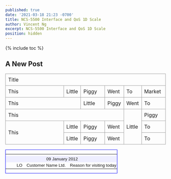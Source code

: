 ```yaml
---
published: true
date: '2021-03-18 21:23 -0700'
title: NCS-5500 Interface and QoS 1D Scale
author: Vincent Ng
excerpt: NCS-5500 Interface and QoS 1D Scale
position: hidden
---
```

{% include toc %}

## A New Post

<style>
 .test1 table {
  border-collapse: collapse;
  width: fixed
 }
 .test1 table td, .test1 table th {
  border: 1px solid #999;
  padding: 0.5rem;
  text-align: left;
 }
</style>

<div class="test1">
<table>
    <colgroup>
        <col width="20" />
        <col width="5%" />
        <col width="15%" />
        <col width="5%" />
        <col width="5%" />
        <col width="15%" />
    </colgroup>
  <tr>
    <td colspan="6">Title</td>
  </tr>
  <tr>
    <td>This</td>
    <td>Little</td>
    <td>Piggy</td>
    <td>Went</td>
    <td>To</td>
    <td>Market</td>
  </tr>
  <tr>
    <td colspan="2">This</td>
    <td>Little</td>
    <td>Piggy</td>
    <td>Went</td>
    <td>To</td>
  </tr>
    <tr>
    <td colspan="4">This</td>
    <td rowspan="3">Little</td>
    <td>Piggy</td>
  </tr>
  <tr>
    <td rowspan="2">This</td>
    <td>Little</td>
    <td>Piggy</td>
    <td>Went</td>
    <td>To</td>
  </tr>
  <tr>
    <td>Little</td>
    <td>Piggy</td>
    <td>Went</td>
    <td>To</td>
  </tr>
</table>
</div>

  <div style="width:350px; border:blue 1px solid">
    <table border="0" style="font-family:Arial,Helvetica;font-size:10pt;table-layout:fixed;">
      <tr>
        <td style="width:17px;"/>
        <td style="width:20px;"/>
        <td style="width:180px;"/>
        <td style="width:130px;"/>
      </tr>
      <tr>
        <td colspan="4" style="width:100%;text-align:center;font-eight:bold;background-color:#eef;">09 January 2012</td>
      </tr>
      <tr title="09 January 2012">
        <td align="center" valign="middle" colspan="1" style="width:17px;height:1.1em;"><img src="../../../../_layouts/images/WebParts2010/AWT3_Klein.png" style="border-style:None;border-width:0px;height:1.1em;width:1.1em;" /></td>
        <td align="left" valign="top" colspan="1" style="width:20px;height:1.1em;text-overflow:ellipsis;overflow:hidden;white-space:nowrap;">LO</td>
        <td align="left" valign="top" colspan="1" style="width:180px;height:1.1em;text-overflow:ellipsis;overflow:hidden;white-space:nowrap;">Customer Name Ltd.</td>
        <td align="left" valign="top" colspan="1" style="width:120px;height:1.1em;text-overflow:ellipsis;overflow:hidden;white-space:nowrap;">Reason for visiting today</td>
      </tr>
    </table>
  </div>
